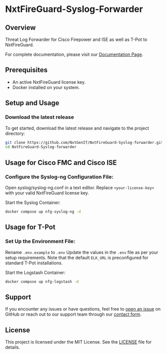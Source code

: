 # NxtFireGuard-Syslog-Forwarder

## Overview
Threat Log Forwarder for Cisco Firepower and ISE as well as T-Pot to NxtFireGuard.

For complete documentation, please visit our [Documentation Page](https://docs.nxtfireguard.de/docs/Hosts/syslog-forwarder).

## Prerequisites
- An active NxtFireGuard license key.
- Docker installed on your system.

## Setup and Usage

### Download the latest release
To get started, download the latest release and navigate to the project directory:

```sh
git clone https://github.com/NxtGenIT/NxtFireGuard-Syslog-forwarder.git
cd NxtFireGuard-Syslog-forwarder
```

## Usage for Cisco FMC and Cisco ISE

### Configure the Syslog-ng Configuration File:
Open syslog/syslog-ng.conf in a text editor.
Replace `<your-license-key>` with your valid NxtFireGuard license key.

Start the Syslog Container:

```sh
docker compose up nfg-syslog-ng -d
```

## Usage for T-Pot

### Set Up the Environment File:
Rename `.env.example` to `.env`
Update the values in the `.env` file as per your setup requirements. Note that the default `ELK_URL` is preconfigured for standard T-Pot installations.

Start the Logstash Container:

```sh
docker compose up nfg-logstash -d
```

## Support
If you encounter any issues or have questions, feel free to [open an issue](https://github.com/NxtGenIT/NxtFireGuard-Syslog-forwarder/issues) on GitHub or reach out to our support team through our [contact form](https://nxtfireguard.de/pages/contact-form?topic=support).

## License
This project is licensed under the MIT License. See the [LICENSE](LICENSE) file for details.


